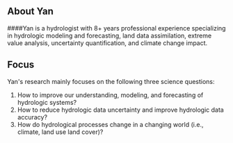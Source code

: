 ## About Yan

####Yan is a hydrologist with 8+ years professional experience specializing in hydrologic modeling and forecasting, land data assimilation, extreme value analysis, uncertainty quantification, and climate change impact.



## Focus 
Yan's research mainly focuses on the following three science questions:
1. How to improve our understanding, modeling, and forecasting of hydrologic systems?
2. How to reduce hydrologic data uncertainty and improve hydrologic data accuracy?
3. How do hydrological processes change in a changing world (i.e., climate, land use land cover)?
